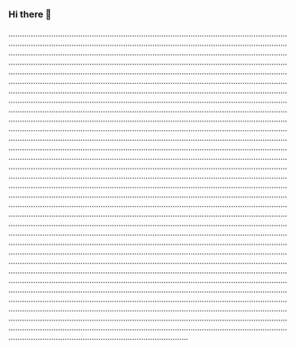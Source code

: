 ### Hi there 👋

................................................................................................................................................................................................................................................................................................................................................................................................................................................................................................................................................................................................................................................................................................................................................................................................................................................................................................................................................................................................................................................................................................................................................................................................................................................................................................................................................................................................................................................................................................................................................................................................................................................................................................................................................................................................................................................................................................................................................................................................................................................................................................................................................................................................................................................................................................................................................................................................................................................................................................................................................................................................................................................................................................................................................................................................................................................................................................................................................................................................................................................................................................................................................................................................................................................................................................................................................................................................................................................................................................................................................................................................................................................................................................................................................................................................................................................................................................................................................................................................................................................................................................................................................................................................................